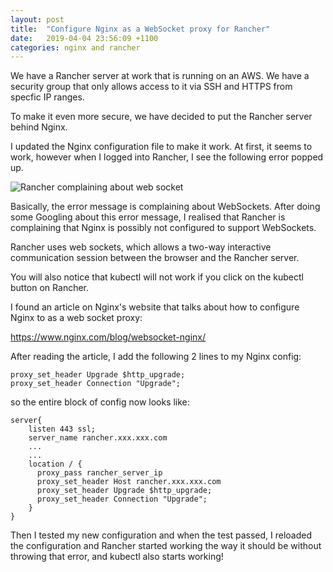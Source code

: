```yaml
---
layout: post
title:  "Configure Nginx as a WebSocket proxy for Rancher"
date:   2019-04-04 23:56:09 +1100
categories: nginx and rancher
---
```


We have a Rancher server at work that is running on an AWS. We have a security group that only allows access to it via SSH and HTTPS from specfic IP ranges. 

To make it even more secure, we have decided to put the Rancher server behind Nginx. 

I updated the Nginx configuration file to make it work. At first, it seems to work, however when I logged into Rancher, I see the following error popped up. 

![Rancher complaining about web socket](/assets/rancher.png)

Basically, the error message is complaining about WebSockets. After doing some Googling about this error message, I realised that Rancher is complaining that Nginx is possibly not configured to support WebSockets. 

Rancher uses web sockets, which allows a two-way interactive communication session between the browser and the Rancher server.

You will also notice that kubectl will not work if you click on the kubectl button on Rancher. 

I found an article on Nginx's website that talks about how to configure Nginx to as a web socket proxy:

https://www.nginx.com/blog/websocket-nginx/

After reading the article, I add the following 2 lines to my Nginx config:

```
proxy_set_header Upgrade $http_upgrade;
proxy_set_header Connection "Upgrade";
```

so the entire block of config now looks like:

```
server{
    listen 443 ssl;
    server_name rancher.xxx.xxx.com
    ...
    ...
    location / {
      proxy_pass rancher_server_ip
      proxy_set_header Host rancher.xxx.xxx.com 
      proxy_set_header Upgrade $http_upgrade;
      proxy_set_header Connection "Upgrade";
    }
}
```

Then I tested my new configuration and when the test passed, I reloaded the configuration and Rancher started working the way it should be without throwing that error, and kubectl also starts working!

